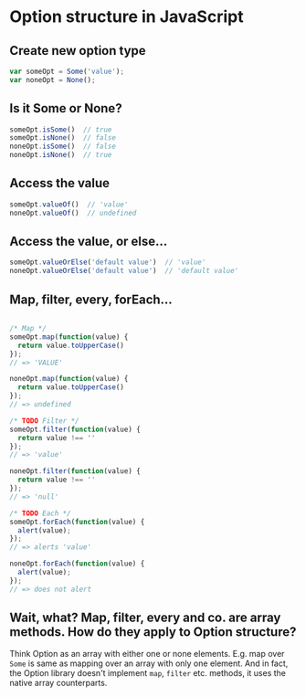 # Option structure in JavaScript

## Create new option type

```javascript
var someOpt = Some('value');
var noneOpt = None();
```

## Is it Some or None?

```javascript
someOpt.isSome()  // true
someOpt.isNone()  // false
noneOpt.isSome()  // false
noneOpt.isNone()  // true
```

## Access the value

```javascript
someOpt.valueOf()  // 'value'
noneOpt.valueOf()  // undefined
```

## Access the value, or else...

```javascript
someOpt.valueOrElse('default value')  // 'value'
noneOpt.valueOrElse('default value')  // 'default value'
```

## Map, filter, every, forEach...

```javascript

/* Map */
someOpt.map(function(value) {
  return value.toUpperCase()
});
// => 'VALUE'

noneOpt.map(function(value) {
  return value.toUpperCase()
});
// => undefined

/* TODO Filter */
someOpt.filter(function(value) {
  return value !== ''
});
// => 'value'

noneOpt.filter(function(value) {
  return value !== ''
});
// => 'null'

/* TODO Each */
someOpt.forEach(function(value) {
  alert(value);
});
// => alerts 'value'

noneOpt.forEach(function(value) {
  alert(value);
});
// => does not alert

```

## Wait, what? Map, filter, every and co. are array methods. How do they apply to Option structure?

Think Option as an array with either one or none elements. E.g. map over `Some` is same as mapping over an array with only one element. And in fact, the Option library doesn't implement `map`, `filter` etc. methods, it uses the native array counterparts.
